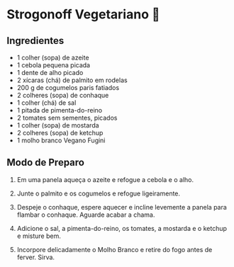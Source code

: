 # Strogonoff Vegetariano :mushroom:

## Ingredientes



- 1 colher (sopa) de azeite 
- 1 cebola pequena picada
- 1 dente de alho picado
- 2 xícaras (chá) de palmito em rodelas
- 200 g de cogumelos paris fatiados
- 2 colheres (sopa) de conhaque 
- 1 colher (chá) de sal 
- 1 pitada de pimenta-do-reino 
- 2 tomates sem sementes, picados
- 1 colher (sopa) de mostarda 
- 2 colheres (sopa) de ketchup 
- 1 molho branco Vegano Fugini



## Modo de Preparo



1) Em uma panela aqueça o azeite e refogue a cebola e o alho. 

2) Junte o palmito e os cogumelos e refogue ligeiramente. 

3) Despeje o conhaque, espere aquecer e incline levemente a panela para flambar o conhaque. Aguarde acabar a chama. 

4) Adicione o sal, a pimenta-do-reino, os tomates, a mostarda e o ketchup e misture bem. 

5) Incorpore delicadamente o Molho Branco e retire do fogo antes de ferver. Sirva.

